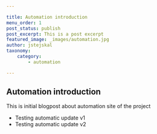 ```yaml
---

title: Automation introduction
menu_order: 1
post_status: publish
post_excerpt: This is a post excerpt
featured_image: _images/automation.jpg
author: jstejskal
taxonomy:
    category:
        - automation

---
```


## Automation introduction
This is initial blogpost about automation site of the project

* Testing automatic update v1
* Testing automatic update v2